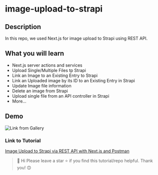 # image-upload-to-strapi

## Description

In this repo, we used Next.js for image upload to Strapi using REST API.

## What you will learn

- Next.js server actions and services
- Upload Single/Multiple Files tp Strapi
- Link an Image to an Existing Entry to Strapi
- Link an Uploaded image by its ID to an Existing Entry in Strapi
- Update Image file information
- Delete an image from Strapi
- Upload single file from an API controller in Strapi
- More...

## Demo

![Link from Gallery](https://delicate-dawn-ac25646e6d.media.strapiapp.com/Delete_Image_GIF_9fadec7d81.gif)

### Link to Tutorial

[Image Upload to Strapi via REST API with Next.js and Postman](https://strapi.io/blog/image-upload-to-strapi-via-rest-api-with-nextjs-and-postman)


> 👋 Hi 
> Please leave a star ⭐️ if you find this tutorial/repo helpful. Thank you! 😊
